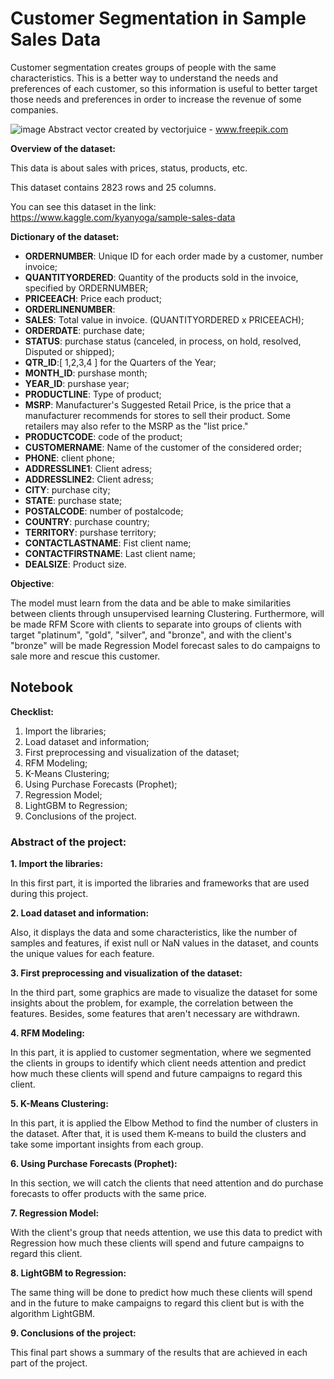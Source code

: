# Customer Segmentation in Sample Sales Data
Customer segmentation creates groups of people with the same characteristics. This is a better way to understand the needs and preferences of each customer, so this information is useful to better target those needs and preferences in order to increase the revenue of some companies.

![image](https://github.com/nepomucenoc/Customer-Segmentation/assets/72771264/a86e0324-bac3-4110-9cd9-78830fb1cb8c)
Abstract vector created by vectorjuice - www.freepik.com

**Overview of the dataset:**

This data is about sales with prices, status, products, etc.

This dataset contains 2823 rows and 25 columns.

You can see this dataset in the link: https://www.kaggle.com/kyanyoga/sample-sales-data


**Dictionary of the dataset:**

* **ORDERNUMBER**:  Unique ID for each order made by a customer, number invoice;
* **QUANTITYORDERED**: Quantity of the products sold in the invoice, specified by ORDERNUMBER;
* **PRICEEACH**: Price each product;	
* **ORDERLINENUMBER**: 	
* **SALES**: Total value in invoice. (QUANTITYORDERED x PRICEEACH);	
* **ORDERDATE**: purchase date;
* **STATUS**: purchase status (canceled, in process, on hold, resolved, Disputed or shipped);
* **QTR_ID**:[ 1,2,3,4 ] for the Quarters of the Year;	
* **MONTH_ID**: purshase month;
* **YEAR_ID**: purshase year;
* **PRODUCTLINE**: Type of product; 	
* **MSRP**: Manufacturer's Suggested Retail Price, is the price that a manufacturer recommends for stores to sell their product. Some retailers may also refer to the MSRP as the "list price."	
* **PRODUCTCODE**: code of the product; 	
* **CUSTOMERNAME**: Name of the customer of the considered order; 	
* **PHONE**: client phone;	
* **ADDRESSLINE1**: Client adress;	
* **ADDRESSLINE2**: Client adress;
* **CITY**: purchase city;	
* **STATE**: purchase state;	
* **POSTALCODE**: number of postalcode;	
* **COUNTRY**: purchase country;
* **TERRITORY**: purshase territory;
* **CONTACTLASTNAME**: Fist client name;	
* **CONTACTFIRSTNAME**: Last client name;	
* **DEALSIZE**: Product size.

**Objective**:

The model must learn from the data and be able to make similarities between clients through unsupervised learning Clustering. Furthermore, will be made RFM Score with clients to separate into groups of clients with target "platinum", "gold", "silver", and "bronze", and with the client's "bronze" will be made Regression Model forecast sales to do campaigns to sale more and rescue this customer. 

## **Notebook**

**Checklist:**

1. Import the libraries;
2. Load dataset and information;
3. First preprocessing and visualization of the dataset;
4. RFM Modeling;
5. K-Means Clustering;
6. Using Purchase Forecasts (Prophet);
7. Regression Model;
8. LightGBM to Regression;
9. Conclusions of the project.

### **Abstract of the project:**

**1. Import the libraries:**

In this first part, it is imported the libraries and frameworks that are used during this project. 

**2. Load dataset and information:**

Also, it displays the data and some characteristics, like the number of samples and features, if exist null or NaN values in the dataset, and counts the unique values for each feature.

**3. First preprocessing and visualization of the dataset:**

In the third part, some graphics are made to visualize the dataset for some insights about the problem, for example, the correlation between the features. Besides, some features that aren't necessary are withdrawn.

**4. RFM Modeling:**

In this part, it is applied to customer segmentation, where we segmented the clients in groups to identify which client needs attention and predict how much these clients will spend and future campaigns to regard this client.

**5. K-Means Clustering:**

In this part, it is applied the Elbow Method to find the number of clusters in the dataset. After that, it is used them K-means to build the clusters and take some important insights from each group.

**6. Using Purchase Forecasts (Prophet):**

In this section, we will catch the clients that need attention and do purchase forecasts to offer products with the same price.

**7. Regression Model:**

With the client's group that needs attention, we use this data to predict with Regression how much these clients will spend and future campaigns to regard this client.

**8. LightGBM to Regression:**

The same thing will be done to predict how much these clients will spend and in the future to make campaigns to regard this client but is with the algorithm LightGBM.

**9. Conclusions of the project:**

This final part shows a summary of the results that are achieved in each part of the project.


